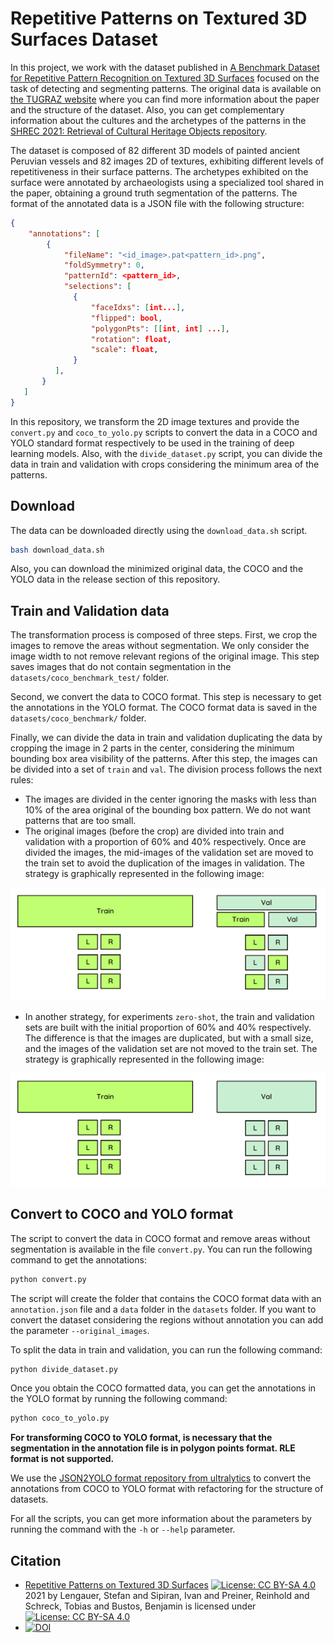 # Repetitive Patterns on Textured 3D Surfaces Dataset

In this project, we work with the dataset published in [A Benchmark Dataset for Repetitive Pattern Recognition on Textured 3D Surfaces](https://diglib.eg.org/handle/10.1111/cgf14352) focused on the task of detecting and segmenting patterns. The original data is available on [the TUGRAZ website](https://datasets.cgv.tugraz.at/pattern-benchmark/) where you can find more information about the paper and the structure of the dataset. Also, you can get complementary information about the cultures and the archetypes of the patterns in the [SHREC 2021: Retrieval of Cultural Heritage Objects repository](https://github.com/ivansipiran/shrec2021-cultural-heritage).

The dataset is composed of 82 different 3D models of painted ancient Peruvian vessels and 82 images 2D of textures, exhibiting different levels of repetitiveness in their surface patterns. The archetypes exhibited on the surface were annotated by archaeologists using a specialized tool shared in the paper, obtaining a ground truth segmentation of the patterns. The format of the annotated data is a JSON file with the following structure:

```json
{
    "annotations": [
        {
            "fileName": "<id_image>.pat<pattern_id>.png",
            "foldSymmetry": 0,
            "patternId": <pattern_id>,
            "selections": [
              {
                  "faceIdxs": [int...],
                  "flipped": bool,
                  "polygonPts": [[int, int] ...],
                  "rotation": float,
                  "scale": float,
              }
          ],
       }
   ]
}
```

In this repository, we transform the 2D image textures and provide the `convert.py` and `coco_to_yolo.py` scripts to convert the data in a COCO and YOLO standard format respectively to be used in the training of deep learning models. Also, with the `divide_dataset.py` script, you can divide the data in train and validation with crops considering the minimum area of the patterns.

## Download

The data can be downloaded directly using the `download_data.sh` script. 

```bash
bash download_data.sh
```
Also, you can download the minimized original data, the COCO and the YOLO data in the release section of this repository.

## Train and Validation data

The transformation process is composed of three steps. First, we crop the images to remove the areas without segmentation. We only consider the image width to not remove relevant regions of the original image. This step saves images that do not contain segmentation in the `datasets/coco_benchmark_test/` folder.

Second, we convert the data to COCO format. This step is necessary to get the annotations in the YOLO format. The COCO format data is saved in the `datasets/coco_benchmark/` folder.

Finally, we can divide the data in train and validation duplicating the data by cropping the image in 2 parts in the center, considering the minimum bounding box area visibility of the patterns. After this step, the images can be divided into a set of `train` and `val`. The division process follows the next rules:

* The images are divided in the center ignoring the masks with less than 10% of the area original of the bounding box pattern. We do not want patterns that are too small. 
* The original images (before the crop) are divided into train and validation with a proportion of 60% and 40% respectively. Once are divided the images, the mid-images of the validation set are moved to the train set to avoid the duplication of the images in validation. The strategy is graphically represented in the following image:

![Division process](./images/unique_images_strategy.png)

* In another strategy, for experiments `zero-shot`, the train and validation sets are built with the initial proportion of 60% and 40% respectively. The difference is that the images are duplicated, but with a small size, and the images of the validation set are not moved to the train set. The strategy is graphically represented in the following image:

![Division zero shot](./images/zero_shot_strategy.png)

## Convert to COCO and YOLO format

The script to convert the data in COCO format and remove areas without segmentation is available in the file `convert.py`. You can run the following command to get the annotations:

```bash
python convert.py
```

The script will create the folder that contains the COCO format data with an `annotation.json` file and a `data` folder in the `datasets` folder. If you want to convert the dataset considering the regions without annotation you can add the parameter `--original_images`.

To split the data in train and validation, you can run the following command:

```bash
python divide_dataset.py
```
Once you obtain the COCO formatted data, you can get the annotations in the YOLO format by running the following command:

```bash
python coco_to_yolo.py
```
**For transforming COCO to YOLO format, is necessary that the segmentation in the annotation file is in polygon points format. RLE format is not supported.** 

We use the [JSON2YOLO format repository from ultralytics](https://github.com/ultralytics/JSON2YOLO.git) to convert the annotations from COCO to YOLO format with refactoring for the structure of datasets.

For all the scripts, you can get more information about the parameters by running the command with the `-h` or `--help` parameter.

## Citation

* [Repetitive Patterns on Textured 3D Surfaces](https://datasets.cgv.tugraz.at/pattern-benchmark/) [![License: CC BY-SA 4.0](https://licensebuttons.net/l/by-sa/4.0/80x15.png)](https://creativecommons.org/licenses/by-sa/4.0/) 2021 by Lengauer, Stefan and Sipiran, Ivan and Preiner, Reinhold and Schreck, Tobias and Bustos, Benjamin is licensed under [![License: CC BY-SA 4.0](https://img.shields.io/badge/License-CC_BY--SA_4.0-lightgrey.svg)](https://creativecommons.org/licenses/by-sa/4.0/)
* [![DOI](https://zenodo.org/badge/186122711.svg)](https://zenodo.org/badge/latestdoi/186122711)
